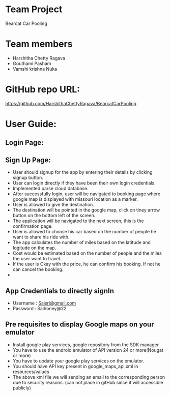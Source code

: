 # Team Project
Bearcat Car Pooling

# Team members
- Harshitha Chetty Ragava
- Gouthami Pasham
- Vamshi krishna Nuka

# GitHub repo URL:
https://github.com/HarshithaChettyRagava/BearcatCarPooling

# User Guide:

## Login Page:

## Sign Up Page:


- User should signup for the app by entering their details by clicking signup button.
- User can login directly if they have been their own login credentials.
- Implemented parse cloud database.
- After successfully login, user will be navigated to booking page where google map is displayed with missouri location as a marker.
- User is allowed to give the destination.
- The destination will be pointed in the google map, click on tiney arrow button on the bottom left of the screen.
- The application will be navigated to the next screen, this is the confirmation page.
- User is allowed to choose his car based on the number of people he want to share his ride with.
- The app calculates the number of miles based on the latitude and logitude on the map.
- Cost would be estimated based on the number of people and the miles the user want to travel.
- If the user is Okay with the price, he can confirm his booking. If not he can cancel the booking.
-


## App Credentials to directly signIn 
- Username : Saisri@gmail.com
- Password : Saihoney@22

## Pre requisites to display Google maps on your emulator
- Install google play services, google repository from the SDK manager
- You have to use the android emulator of API version 24 or more(Nougat or more)
- You have to update your google play services on the emulator.
- You should have API key present in google_maps_api.xml in resources/values
- The above xml file we will sending an email to the corresponding person due to security reasons. (can not place in gitHub since it will accessible publicly)